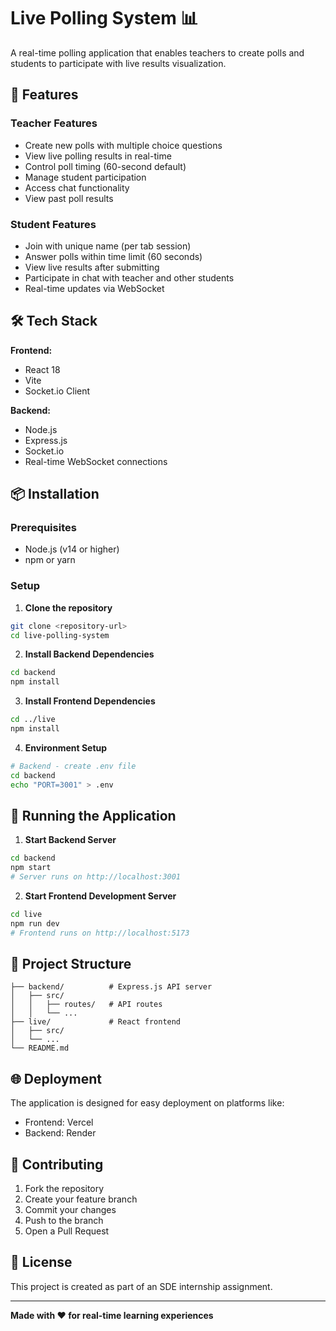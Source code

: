 # Live Polling System 📊

A real-time polling application that enables teachers to create polls and students to participate with live results visualization.

## 🚀 Features

### Teacher Features
- Create new polls with multiple choice questions
- View live polling results in real-time
- Control poll timing (60-second default)
- Manage student participation
- Access chat functionality
- View past poll results

### Student Features
- Join with unique name (per tab session)
- Answer polls within time limit (60 seconds)
- View live results after submitting
- Participate in chat with teacher and other students
- Real-time updates via WebSocket

## 🛠️ Tech Stack

**Frontend:**
- React 18
- Vite
- Socket.io Client

**Backend:**
- Node.js
- Express.js
- Socket.io
- Real-time WebSocket connections

## 📦 Installation

### Prerequisites
- Node.js (v14 or higher)
- npm or yarn

### Setup

1. **Clone the repository**
```bash
git clone <repository-url>
cd live-polling-system
```

2. **Install Backend Dependencies**
```bash
cd backend
npm install
```

3. **Install Frontend Dependencies**
```bash
cd ../live
npm install
```

4. **Environment Setup**
```bash
# Backend - create .env file
cd backend
echo "PORT=3001" > .env
```

## 🚀 Running the Application

1. **Start Backend Server**
```bash
cd backend
npm start
# Server runs on http://localhost:3001
```

2. **Start Frontend Development Server**
```bash
cd live
npm run dev
# Frontend runs on http://localhost:5173
```


## 📁 Project Structure

```
├── backend/          # Express.js API server
│   ├── src/
│   │   ├── routes/   # API routes
│   │   └── ...
├── live/             # React frontend
│   ├── src/
│   └── ...
└── README.md
```

## 🌐 Deployment

The application is designed for easy deployment on platforms like:
- Frontend: Vercel
- Backend: Render
## 🤝 Contributing

1. Fork the repository
2. Create your feature branch
3. Commit your changes
4. Push to the branch
5. Open a Pull Request

## 📝 License

This project is created as part of an SDE internship assignment.

---

**Made with ❤️ for real-time learning experiences**
